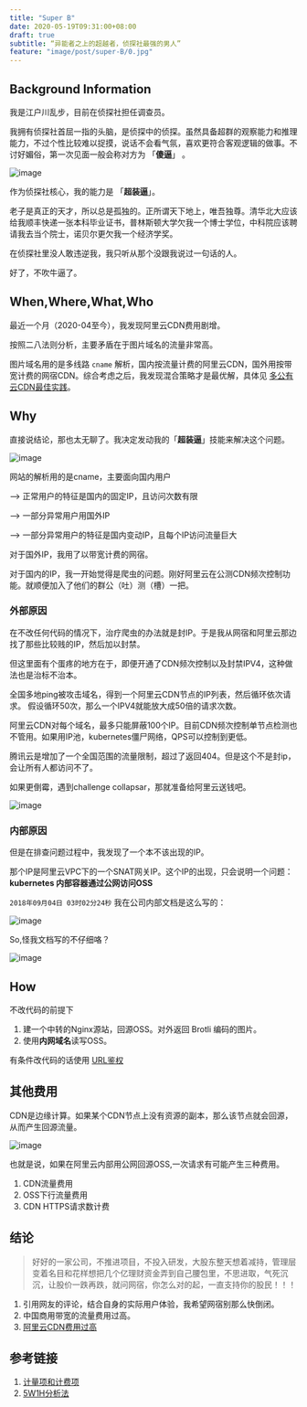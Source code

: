 ```yaml
---
title: "Super B"
date: 2020-05-19T09:31:00+08:00
draft: true
subtitle: “异能者之上的超越者，侦探社最强的男人”
feature: "image/post/super-B/0.jpg"
---
```



## Background Information

我是江户川乱步，目前在侦探社担任调查员。

我拥有侦探社首屈一指的头脑，是侦探中的侦探。虽然具备超群的观察能力和推理能力，不过个性比较难以捉摸，说话不会看气氛，喜欢更符合客观逻辑的做事。不讨好媚俗，第一次见面一般会称对方为 「**傻逼**」 。

![image](/image/post/super-B/1.png)

作为侦探社核心，我的能力是 「**超装逼**」。

老子是真正的天才，所以总是孤独的。正所谓天下地上，唯吾独尊。清华北大应该给我顺丰快递一张本科毕业证书，普林斯顿大学欠我一个博士学位，中科院应该聘请我去当个院士，诺贝尔更欠我一个经济学奖。

在侦探社里没人敢违逆我，我只听从那个没跟我说过一句话的人。

好了，不吹牛逼了。

## When,Where,What,Who

最近一个月（2020-04至今），我发现阿里云CDN费用剧增。

按照二八法则分析，主要矛盾在于图片域名的流量非常高。

图片域名用的是多线路 `cname` 解析，国内按流量计费的阿里云CDN，国外用按带宽计费的网宿CDN。综合考虑之后，我发现混合策略才是最优解，具体见
[多公有云CDN最佳实践](http://www.zeusro.com/2019/09/20/cdn-pickup/)。

## Why

直接说结论，那也太无聊了。我决定发动我的「**超装逼**」技能来解决这个问题。

![image](/image/post/super-B/2.png)

网站的解析用的是cname，主要面向国内用户

--> 正常用户的特征是国内的固定IP，且访问次数有限

--> 一部分异常用户用国外IP

--> 一部分异常用户的特征是国内变动IP，且每个IP访问流量巨大

对于国外IP，我用了以带宽计费的网宿。

对于国内的IP，我一开始觉得是爬虫的问题。刚好阿里云在公测CDN频次控制功能。就顺便加入了他们的群公（吐）测（槽）一把。

### 外部原因


在不改任何代码的情况下，治疗爬虫的办法就是封IP。于是我从网宿和阿里云那边找了那些比较贱的IP，然后加以封禁。

但这里面有个蛋疼的地方在于，即便开通了CDN频次控制以及封禁IPV4，这种做法也是治标不治本。

全国多地ping被攻击域名，得到一个阿里云CDN节点的IP列表，然后循环依次请求。
假设循环50次，那么一个IPV4就能放大成50倍的请求次数。

阿里云CDN对每个域名，最多只能屏蔽100个IP。目前CDN频次控制单节点检测也不管用。如果用IP池，kubernetes僵尸网络，QPS可以控制到更低。

腾讯云是增加了一个全国范围的流量限制，超过了返回404。但是这个不是封ip，会让所有人都访问不了。

如果更倒霉，遇到challenge collapsar，那就准备给阿里云送钱吧。


![image](/image/post/super-B/3.png)

### 内部原因

但是在排查问题过程中，我发现了一个本不该出现的IP。

那个IP是阿里云VPC下的一个SNAT网关IP。这个IP的出现，只会说明一个问题：
**kubernetes 内部容器通过公网访问OSS**

`2018年09月04日 03时02分24秒` 我在公司内部文档是这么写的：

![image](/image/post/super-B/4.png)

So,怪我文档写的不仔细咯？

![image](/image/post/super-B/5.png)

## How

不改代码的前提下

1. 建一个中转的Nginx源站，回源OSS。对外返回 Brotli 编码的图片。
2. 使用**内网域名**读写OSS。

有条件改代码的话使用
[URL鉴权](https://help.aliyun.com/document_detail/85117.html)

## 其他费用

CDN是边缘计算。如果某个CDN节点上没有资源的副本，那么该节点就会回源，
从而产生回源流量。

![image](/image/post/super-B/6.png)

也就是说，如果在阿里云内部用公网回源OSS,一次请求有可能产生三种费用。

1. CDN流量费用
2. OSS下行流量费用
3. CDN HTTPS请求数计费

## 结论

> 好好的一家公司，不推进项目，不投入研发，大股东整天想着减持，管理层变着名目和花样想把几个亿理财资金弄到自己腰包里，不思进取，气死沉沉，让股价一跌再跌，就问网宿，你怎么对的起，一直支持你的股民！！！

1. 引用网友的评论，结合自身的实际用户体验，我希望网宿别那么快倒闭。
1. 中国商用带宽的流量费用过高。
2. [阿里云CDN费用过高](https://connect.console.aliyun.com/connect/detail/144802)

## 参考链接

1. [计量项和计费项](https://help.aliyun.com/document_detail/59636.html)
2. [5W1H分析法](https://wiki.mbalib.com/zh-tw/5W1H%E5%88%86%E6%9E%90%E6%B3%95)

